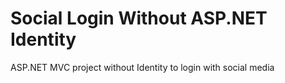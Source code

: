 # Social Login Without ASP.NET Identity
ASP.NET MVC project without Identity to login with social media
